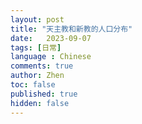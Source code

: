 ```yaml
---
layout: post
title: "天主教和新教的人口分布"
date:   2023-09-07
tags: [日常]
language : Chinese
comments: true
author: Zhen
toc: false
published: true
hidden: false
---
```

<!--stackedit_data:
eyJoaXN0b3J5IjpbMTg4Njk5NjQ2NF19
-->